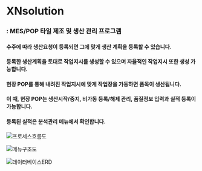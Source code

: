 # XNsolution
### : MES/POP 타일 제조 및 생산 관리 프로그램

#### 수주에 따라 생산요청이 등록되면 그에 맞게 생산 계획을 등록할 수 있습니다.
#### 등록한 생산계획을 토대로 작업지시를 생성할 수 있으며 자율적인 작업지시 또한 생성 가능합니다. 
#### 현장 POP를 통해 내려진 작업지시에 맞게 작업장을 가동하면 품목이 생산됩니다.
#### 이 때, 현장 POP는 생산시작/중지, 비가동 등록/해제 관리, 품질정보 입력과 실적 등록이 가능합니다.
#### 등록된 실적은 분석관리 메뉴에서 확인합니다.

![프로세스흐름도](https://user-images.githubusercontent.com/96224803/152660249-f8da57d5-5cf0-4404-9ced-f0afc4a3e500.PNG)

![메뉴구조도](https://user-images.githubusercontent.com/96224803/152660253-951d5662-d503-4f35-9f7a-7cf8204f2e62.PNG)

![데이터베이스ERD](https://user-images.githubusercontent.com/96224803/152660251-d5872309-e335-429b-a4bd-c8b81ca046c0.JPG)
